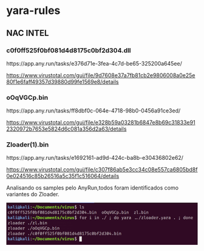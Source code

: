 # yara-rules
<h2>NAC INTEL</h2>



 <h3>c0f0ff525f0bf081d4d8175c0bf2d304.dll</h3>
  https://app.any.run/tasks/e376d71e-3fea-4c7d-be65-325200a645ee/
  
  https://www.virustotal.com/gui/file/9d7608e37a7fb81cb2e9806008a0e25e80f1e6faff49357d39880d99fe1569e8/details
  
  
 <h3>oOqVGCp.bin</h3> 
  https://app.any.run/tasks/ff8dbf0c-064e-4718-98b0-0456a91ce3ed/
  
  https://www.virustotal.com/gui/file/e328b59a03281b6847e8b69c31833e912320972b7653e5824d6c081a356d2a63/details
  

 <h3>Zloader(1).bin</h3> 
  https://app.any.run/tasks/e1692161-ad9d-424c-ba8b-e30436802e62/
  
  https://www.virustotal.com/gui/file/c307f86ab5e3cc34c08e557ca6805bd8f0e024516c85b26516a5c35f1c516064/details
  

Analisando os samples pelo AnyRun,todos foram identificados como variantes do Zloader.

![](https://github.com/rshhkkj/yara-rules/blob/main/nac.png)

